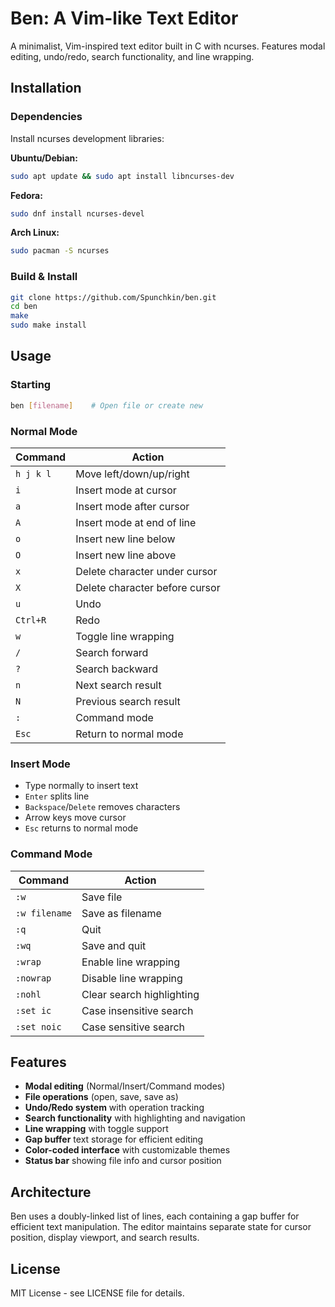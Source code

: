 # Ben: A Vim-like Text Editor

A minimalist, Vim-inspired text editor built in C with ncurses. Features modal editing, undo/redo, search functionality, and line wrapping.

## Installation

### Dependencies
Install ncurses development libraries:

**Ubuntu/Debian:**
```bash
sudo apt update && sudo apt install libncurses-dev
```

**Fedora:**
```bash
sudo dnf install ncurses-devel
```

**Arch Linux:**
```bash
sudo pacman -S ncurses
```

### Build & Install
```bash
git clone https://github.com/Spunchkin/ben.git
cd ben
make
sudo make install
```

## Usage

### Starting
```bash
ben [filename]    # Open file or create new
```

### Normal Mode
| Command | Action |
|---------|--------|
| `h j k l` | Move left/down/up/right |
| `i` | Insert mode at cursor |
| `a` | Insert mode after cursor |
| `A` | Insert mode at end of line |
| `o` | Insert new line below |
| `O` | Insert new line above |
| `x` | Delete character under cursor |
| `X` | Delete character before cursor |
| `u` | Undo |
| `Ctrl+R` | Redo |
| `w` | Toggle line wrapping |
| `/` | Search forward |
| `?` | Search backward |
| `n` | Next search result |
| `N` | Previous search result |
| `:` | Command mode |
| `Esc` | Return to normal mode |

### Insert Mode
- Type normally to insert text
- `Enter` splits line
- `Backspace`/`Delete` removes characters
- Arrow keys move cursor
- `Esc` returns to normal mode

### Command Mode
| Command | Action |
|---------|--------|
| `:w` | Save file |
| `:w filename` | Save as filename |
| `:q` | Quit |
| `:wq` | Save and quit |
| `:wrap` | Enable line wrapping |
| `:nowrap` | Disable line wrapping |
| `:nohl` | Clear search highlighting |
| `:set ic` | Case insensitive search |
| `:set noic` | Case sensitive search |

## Features

- **Modal editing** (Normal/Insert/Command modes)
- **File operations** (open, save, save as)
- **Undo/Redo system** with operation tracking
- **Search functionality** with highlighting and navigation
- **Line wrapping** with toggle support
- **Gap buffer** text storage for efficient editing
- **Color-coded interface** with customizable themes
- **Status bar** showing file info and cursor position

## Architecture

Ben uses a doubly-linked list of lines, each containing a gap buffer for efficient text manipulation. The editor maintains separate state for cursor position, display viewport, and search results.

## License

MIT License - see LICENSE file for details.
